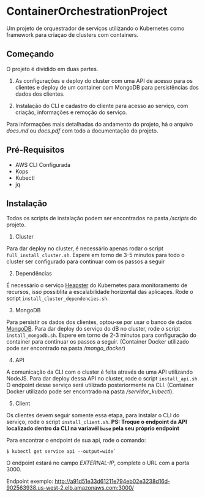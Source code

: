 # ContainerOrchestrationProject

Um projeto de orquestrador de serviços utilizando o Kubernetes como framework para criaçao de clusters com containers.

## Começando

O projeto é dividido em duas partes. 

1. As configurações e deploy do cluster com uma API de acesso para os clientes e deploy de um container com MongoDB para persistências dos dados dos clientes.

2. Instalação do CLI e cadastro do cliente para acesso ao serviço, com criação, informações e remoção do serviço.

Para informações mais detalhadas do andamento do projeto, há o arquivo *docs.md* ou *docs.pdf* com todo a documentação do projeto.

## Pré-Requisitos

- AWS CLI Configurada
- Kops
- Kubectl
- jq

## Instalação

Todos os scripts de instalação podem ser encontrados na pasta */scripts* do projeto.

1. Cluster

Para dar deploy no cluster, é necessário apenas rodar o script `full_install_cluster.sh`. Espere em torno de 3-5 minutos para todo o cluster ser configurado para continuar com os passos a seguir

2. Dependências

É necessário o serviço [Heapster](https://github.com/kubernetes/heapster) do Kubernetes para monitoramento de recursos, isso possiblita a escalabilidade horizontal das aplicaçes. Rode o script `install_cluster_dependencies.sh`.

3. MongoDB

Para persistir os dados dos clientes, optou-se por usar o banco de dados [MongoDB](https://www.mongodb.com/). Para dar deploy do serviço do dB no cluster, rode o script `install_mongodb.sh`. Espere em torno de 2-3 minutos para configuração do container para continuar os passos a seguir. (Container Docker utilizado pode ser encontrado na pasta */mongo_docker*)

4. API

A comunicação da CLI com o cluster é feita através de uma API utilizando NodeJS. Para dar deploy dessa API no cluster, rode o script `install_api.sh`. O endpoint desse serviço será utilizado posteriormente na CLI. (Container Docker utilizado pode ser encontrado na pasta */servidor_kubectl*).

5. Client

Os clientes devem seguir somente essa etapa, para instalar o CLI do serviço, rode o script `install_client.sh`. 
**PS: Troque o endpoint da API localizado dentro da CLI na variavél `base` pela seu próprio endpoint**

Para encontrar o endpoint de sua api, rode o comando:
```
$ kubectl get service api --output=wide`
```
O endpoint estará no campo *EXTERNAL-IP*, complete o URL com a porta 3000.

Endpoint exemplo: http://a91d51e33d61211e794eb02e3238d16d-902563938.us-west-2.elb.amazonaws.com:3000/
